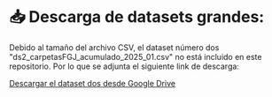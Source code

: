 # 📥 Descarga de datasets grandes:

Debido al tamaño del archivo CSV, el dataset número dos "ds2_carpetasFGJ_acumulado_2025_01.csv" no está incluido en este repositorio. Por lo que se adjunta el siguiente link de descarga:

[Descargar el dataset dos desde Google Drive]([https://drive.google.com/your-link-aquí](https://drive.google.com/drive/u/4/folders/135wNU9gdzE8I6oFZqswHkQfrBuBdlNte))


